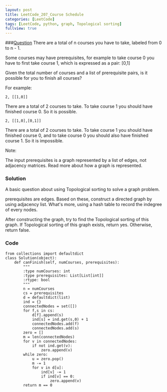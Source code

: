```yaml
---
layout: post
title: LeetCode_207_Course Schedule
categories: [LeetCode]
tags: [LeetCode, python, graph, Topological sorting]
fullview: true
---
```

###[Question](https://leetcode.com/problems/course-schedule/)
There are a total of n courses you have to take, labeled from 0 to n - 1.

Some courses may have prerequisites, for example to take course 0 you have to first take course 1, which is expressed as a pair: [0,1]

Given the total number of courses and a list of prerequisite pairs, is it possible for you to finish all courses?

For example:

	2, [[1,0]]

There are a total of 2 courses to take. To take course 1 you should have finished course 0. So it is possible.

	2, [[1,0],[0,1]]

There are a total of 2 courses to take. To take course 1 you should have finished course 0, and to take course 0 you should also have finished course 1. So it is impossible.

Note:

The input prerequisites is a graph represented by a list of edges, not adjacency matrices. Read more about how a graph is represented.

### Solution
A basic question about using Topological sorting to solve a graph problem.

prerequisites are edges. Based on these, construct a directed graph by using adjacency list. What's more, using a hash table to record the indegree of every nodes. 

After constructing the graph, try to find the Topological sorting of this graph. If Topological sorting of this graph exists, return yes. Otherwise, return false.          
           
### Code
	from collections import defaultdict
    class Solution(object):
        def canFinish(self, numCourses, prerequisites):
            """
            :type numCourses: int
            :type prerequisites: List[List[int]]
            :rtype: bool
            """
            n = numCourses
            cs = prerequisites
            d = defaultdict(list)
            ind = {}
            connectedNodes = set([])
            for f,s in cs:
                d[f].append(s)
                ind[s] = ind.get(s,0) + 1
                connectedNodes.add(f)
                connectedNodes.add(s)
            zero = []
            m = len(connectedNodes)
            for v in connectedNodes:
                if not ind.get(v):
                    zero.append(v)
            while zero:
                u = zero.pop()
                m -= 1
                for v in d[u]:
                    ind[v] -= 1
                    if ind[v] == 0:
                        zero.append(v)
            return m == 0     
 